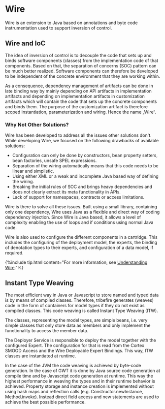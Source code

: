 # Wire
Wire is an extension to Java based on annotations and byte code instrumentation used to support inversion of control.

## Wire and IoC
The idea of inversion of control is to decouple the code that sets up and binds software components (classes) from the implementation code of that components. Based on that, the separation of concerns (SOC) pattern can be much better realized. Software components can therefore be developed to be independent of the concrete environment that they are working within.

As a consequence, dependency management of artifacts can be done in late binding way by mainly depending on API artifacts in implementation artifacts and depending on implementation artifacts in customization artifacts which will contain the code that sets up the concrete components and binds them. The purpose of the customization artifact is therefore scoped instantiation, parameterization and wiring. Hence the name „Wire“.

### Why Not Other Solutions?
Wire has been developed to address all the issues other solutions don't. While developing Wire, we focused on the following drawbacks of available solutions:
* Configuration can only be done by constructors, bean property setters, bean factories, unsafe SPEL expressions.
* Separation of the wiring automatically means that this code needs to be linear and simplistic.
* Using either XML or a weak and incomplete Java based way of defining the wiring.
* Breaking the initial rules of SOC and brings heavy dependencies and does not clearly extract its meta functionality in APIs.
* Lack of support for namespaces, contracts or access limitations.

Wire is there to solve all these issues. Built using a small library, containing only one dependency, Wire uses Java as a flexible and direct way of coding dependency injection. Since Wire is Java based, it allows a level of complexity enabling the use of loops and if conditions using normal Java code.

Wire is also used to configure the different components in a cartridge. This includes the configuring of the deployment model, the experts, the binding of denotation types to their experts, and configuration of a data model, if required.

{%include tip.html content="For more information, see [Understanding Wire](understanding_wire.html)."%}

## Instant Type Weaving

The most efficient way in Java or Javascript to store named and typed data is by means of compiled classes. Therefore, tribefire generates (weaves) code in the form of containers for model types if they do not exist as compiled classes. This code weaving is called Instant Type Weaving (ITW).

The classes, representing the model types, are simple beans, i.e. very simple classes that only store data as members and only implement the functionality to access the member data.

The Deployer Service is responsible to deploy the model together with the configured Expert. The configuration for that is read from the Cortex SMOOD Access and the Wire Deployable Expert Bindings. This way, ITW classes are instantiated at runtime.

In the case of the JVM the code weaving is achieved by byte-code generation. In the case of GWT it is done by Java source code generation at compile time and by Javascript code generation at runtime. This way the highest performance in weaving the types and in their runtime behavior is achieved. Property storage and instance creation is implemented without using hash maps and reflection calls (e.g. Constructor.newInstance, Method.invoke). Instead direct field access and new statements are used to achieve the best possible performance.
